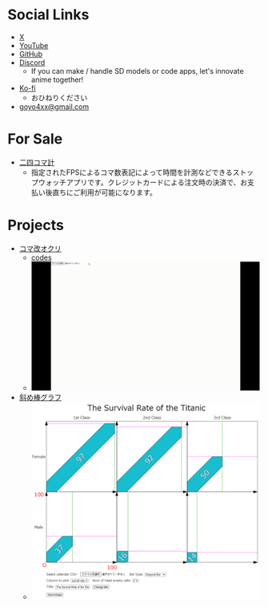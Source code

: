 # Social Links
- [X](https://x.com/5246ra)
- [YouTube](https://www.youtube.com/@5246ra)
- [GitHub](https://github.com/GoNishimura)
- [Discord](http://discord.gg/7fKUtTSRD5)
  - If you can make / handle SD models or code apps, let's innovate anime together! 
- [Ko-fi](https://ko-fi.com/5246ra)
  - おひねりください
- goyo4xx@gmail.com

# For Sale
- [二四コマ計](https://nishikomakei--nishikomakei.asia-east1.hosted.app/)
  - 指定されたFPSによるコマ数表記によって時間を計測などできるストップウォッチアプリです。クレジットカードによる注文時の決済で、お支払い後直ちにご利用が可能になります。

# Projects
- [コマ改オクリ](https://gonishimura.github.io/komakai-okuri/)
  - [codes](https://github.com/GoNishimura/komakai-okuri) 
  - ![demo.gif](https://github.com/GoNishimura/komakai-okuri/blob/master/images/komakai-demo.gif?raw=true)
- [斜め棒グラフ](https://github.com/GoNishimura/diagonal-bar-plot)
  - ![screenshot of a diagonal bar plot 2](https://github.com/GoNishimura/diagonal-bar-plot/blob/main/images/defaultData2_screenshot.png?raw=true)
